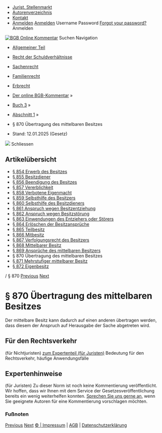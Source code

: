   * [Jurist. Stellenmarkt](https://bgb.kommentar.de/Buch-3/Abschnitt-1/</job-board> "Jurist. Stellenmarkt")
  * [Autorenverzeichnis](https://bgb.kommentar.de/Buch-3/Abschnitt-1/</Autorenverzeichnis> "Autorenverzeichnis")
  * [Kontakt](https://bgb.kommentar.de/Buch-3/Abschnitt-1/</Kontakt>)
  * [Anmelden](https://bgb.kommentar.de/Buch-3/Abschnitt-1/<#login> "show login form") [Anmelden](https://bgb.kommentar.de/Buch-3/Abschnitt-1/<#> "hide login form") Username Password
[Forgot your password?](https://bgb.kommentar.de/Buch-3/Abschnitt-1/</user/forgotpassword>) Anmelden 


[![BGB Online Kommentar](https://bgb.kommentar.de/extension/bgb/design/bgb/images/logo.png)](https://bgb.kommentar.de/Buch-3/Abschnitt-1/</> "BGB Online Kommentar")
Suchen
Navigation
  * [Allgemeiner Teil](https://bgb.kommentar.de/Buch-3/Abschnitt-1/</Buch-1>)
  * [Recht der Schuldverhältnisse](https://bgb.kommentar.de/Buch-3/Abschnitt-1/</Buch-2>)
  * [Sachenrecht](https://bgb.kommentar.de/Buch-3/Abschnitt-1/</Buch-3>)
  * [Familienrecht](https://bgb.kommentar.de/Buch-3/Abschnitt-1/</Buch-4>)
  * [Erbrecht](https://bgb.kommentar.de/Buch-3/Abschnitt-1/</Buch-5>)


  * [Der online BGB-Kommentar](https://bgb.kommentar.de/Buch-3/Abschnitt-1/</>) »
  * [Buch 3](https://bgb.kommentar.de/Buch-3/Abschnitt-1/</Buch-3>) »
  * [Abschnitt 1](https://bgb.kommentar.de/Buch-3/Abschnitt-1/</Buch-3/Abschnitt-1>) »
  * § 870 Übertragung des mittelbaren Besitzes 
  * Stand: 12.01.2025 (Gesetz) 


![](https://vg01.met.vgwort.de/na/1c9909529ead4f509072c06d9081a7d5)
Schliessen 
## Artikelübersicht
  * [ § 854 Erwerb des Besitzes ](https://bgb.kommentar.de/Buch-3/Abschnitt-1/</Buch-3/Abschnitt-1/Erwerb-des-Besitzes>)
  * [ § 855 Besitzdiener ](https://bgb.kommentar.de/Buch-3/Abschnitt-1/</Buch-3/Abschnitt-1/Besitzdiener>)
  * [ § 856 Beendigung des Besitzes ](https://bgb.kommentar.de/Buch-3/Abschnitt-1/</Buch-3/Abschnitt-1/Beendigung-des-Besitzes>)
  * [ § 857 Vererblichkeit ](https://bgb.kommentar.de/Buch-3/Abschnitt-1/</Buch-3/Abschnitt-1/Vererblichkeit>)
  * [ § 858 Verbotene Eigenmacht ](https://bgb.kommentar.de/Buch-3/Abschnitt-1/</Buch-3/Abschnitt-1/Verbotene-Eigenmacht>)
  * [ § 859 Selbsthilfe des Besitzers ](https://bgb.kommentar.de/Buch-3/Abschnitt-1/</Buch-3/Abschnitt-1/Selbsthilfe-des-Besitzers>)
  * [ § 860 Selbsthilfe des Besitzdieners ](https://bgb.kommentar.de/Buch-3/Abschnitt-1/</Buch-3/Abschnitt-1/Selbsthilfe-des-Besitzdieners>)
  * [ § 861 Anspruch wegen Besitzentziehung ](https://bgb.kommentar.de/Buch-3/Abschnitt-1/</Buch-3/Abschnitt-1/Anspruch-wegen-Besitzentziehung>)
  * [ § 862 Anspruch wegen Besitzstörung ](https://bgb.kommentar.de/Buch-3/Abschnitt-1/</Buch-3/Abschnitt-1/Anspruch-wegen-Besitzstoerung>)
  * [ § 863 Einwendungen des Entziehers oder Störers ](https://bgb.kommentar.de/Buch-3/Abschnitt-1/</Buch-3/Abschnitt-1/Einwendungen-des-Entziehers-oder-Stoerers>)
  * [ § 864 Erlöschen der Besitzansprüche ](https://bgb.kommentar.de/Buch-3/Abschnitt-1/</Buch-3/Abschnitt-1/Erloeschen-der-Besitzansprueche>)
  * [ § 865 Teilbesitz ](https://bgb.kommentar.de/Buch-3/Abschnitt-1/</Buch-3/Abschnitt-1/Teilbesitz>)
  * [ § 866 Mitbesitz ](https://bgb.kommentar.de/Buch-3/Abschnitt-1/</Buch-3/Abschnitt-1/Mitbesitz>)
  * [ § 867 Verfolgungsrecht des Besitzers ](https://bgb.kommentar.de/Buch-3/Abschnitt-1/</Buch-3/Abschnitt-1/Verfolgungsrecht-des-Besitzers>)
  * [ § 868 Mittelbarer Besitz ](https://bgb.kommentar.de/Buch-3/Abschnitt-1/</Buch-3/Abschnitt-1/Mittelbarer-Besitz>)
  * [ § 869 Ansprüche des mittelbaren Besitzers ](https://bgb.kommentar.de/Buch-3/Abschnitt-1/</Buch-3/Abschnitt-1/Ansprueche-des-mittelbaren-Besitzers>)
  * § 870 Übertragung des mittelbaren Besitzes 
  * [ § 871 Mehrstufiger mittelbarer Besitz ](https://bgb.kommentar.de/Buch-3/Abschnitt-1/</Buch-3/Abschnitt-1/Mehrstufiger-mittelbarer-Besitz>)
  * [ § 872 Eigenbesitz ](https://bgb.kommentar.de/Buch-3/Abschnitt-1/</Buch-3/Abschnitt-1/Eigenbesitz>)


/ § 870 
[Previous](https://bgb.kommentar.de/Buch-3/Abschnitt-1/</Buch-3/Abschnitt-1/Ansprueche-des-mittelbaren-Besitzers> "§ 869 Ansprüche des mittelbaren Besitzers") [Next](https://bgb.kommentar.de/Buch-3/Abschnitt-1/</Buch-3/Abschnitt-1/Mehrstufiger-mittelbarer-Besitz> "§ 871 Mehrstufiger mittelbarer Besitz")
# § 870 Übertragung des mittelbaren Besitzes
Der mittelbare Besitz kann dadurch auf einen anderen übertragen werden, dass diesem der Anspruch auf Herausgabe der Sache abgetreten wird.
## Für den Rechtsverkehr 
(für Nichtjuristen)
[zum Expertenteil (für Juristen)](https://bgb.kommentar.de/Buch-3/Abschnitt-1/<#expertenhinweise>)
Bedeutung für den Rechtsverkehr, häufige Anwendungsfälle
## Expertenhinweise
(für Juristen)
Zu dieser Norm ist noch keine Kommentierung veröffentlicht. Wir hoffen, dass wir Ihnen mit dem Service der Gesetzesveröffentlichung bereits ein wenig weiterhelfen konnten. [Sprechen Sie uns gerne an](https://bgb.kommentar.de/Buch-3/Abschnitt-1/</Kontakt>), wenn Sie geeignete Autoren für eine Kommentierung vorschlagen möchten. 
### Fußnoten
[Previous](https://bgb.kommentar.de/Buch-3/Abschnitt-1/</Buch-3/Abschnitt-1/Ansprueche-des-mittelbaren-Besitzers> "§ 869 Ansprüche des mittelbaren Besitzers") [Next](https://bgb.kommentar.de/Buch-3/Abschnitt-1/</Buch-3/Abschnitt-1/Mehrstufiger-mittelbarer-Besitz> "§ 871 Mehrstufiger mittelbarer Besitz")
[© | Impressum](https://bgb.kommentar.de/Buch-3/Abschnitt-1/</Kontakt>) | [AGB](https://bgb.kommentar.de/Buch-3/Abschnitt-1/</AGB>) | [Datenschutzerklärung](https://bgb.kommentar.de/Buch-3/Abschnitt-1/</Datenschutzerklaerung-fuer-Leser>)
